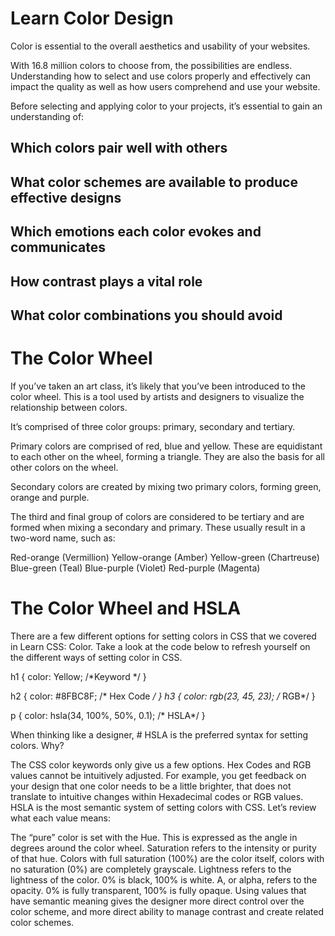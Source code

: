# Learn Color Design

Color is essential to the overall aesthetics and usability of your websites.

With 16.8 million colors to choose from, the possibilities are endless. Understanding how to select and use colors properly 
and effectively can impact the quality as well as how users comprehend and use your website.

Before selecting and applying color to your projects, it’s essential to gain an understanding of:

## Which colors pair well with others
## What color schemes are available to produce effective designs
## Which emotions each color evokes and communicates
## How contrast plays a vital role
## What color combinations you should avoid

# The Color Wheel
If you’ve taken an art class, it’s likely that you’ve been introduced to the color wheel. This is a tool
used by artists and designers to visualize the relationship between colors.

It’s comprised of three color groups: primary, secondary and tertiary.

Primary colors are comprised of red, blue and yellow. These are equidistant to each other on the wheel, forming a triangle. 
They are also the basis for all other colors on the wheel.

Secondary colors are created by mixing two primary colors, forming green, orange and purple.

The third and final group of colors are considered to be tertiary and are formed when mixing a secondary and primary. 
These usually result in a two-word name, such as:

Red-orange (Vermillion)
Yellow-orange (Amber)
Yellow-green (Chartreuse)
Blue-green (Teal)
Blue-purple (Violet)
Red-purple (Magenta)

# The Color Wheel and HSLA
There are a few different options for setting colors in CSS that we covered in Learn CSS: Color. Take a look at the code below to refresh yourself on the different ways of setting color in CSS.


h1 {
    color: Yellow; /*Keyword */
}

h2 {
    color: #8FBC8F; /* Hex Code */
}
h3 {
    color: rgb(23, 45, 23); /* RGB*/
}

p {
    color: hsla(34, 100%, 50%, 0.1); /* HSLA*/
}

When thinking like a designer, # HSLA is the preferred syntax for setting colors. Why?

The CSS color keywords only give us a few options.
Hex Codes and RGB values cannot be intuitively adjusted. For example, you get feedback on your design that 
one color needs to be a little brighter, that does not translate to intuitive changes within Hexadecimal codes or RGB values.
HSLA is the most semantic system of setting colors with CSS.
Let’s review what each value means:

The “pure” color is set with the Hue. This is expressed as the angle in degrees around the color wheel.
Saturation refers to the intensity or purity of that hue. Colors with full saturation (100%) are the color itself, colors
with no saturation (0%) are completely grayscale.
Lightness refers to the lightness of the color. 0% is black, 100% is white.
A, or alpha, refers to the opacity. 0% is fully transparent, 100% is fully opaque.
Using values that have semantic meaning gives the designer more direct control over the color scheme, and more direct 
ability to manage contrast and create related color schemes.


